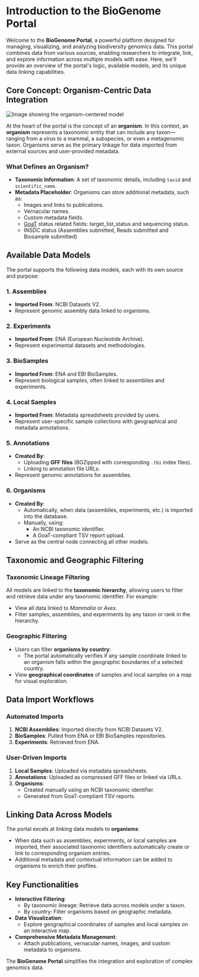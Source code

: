 # Introduction to the BioGenome Portal

Welcome to the **BioGenome Portal**, a powerful platform designed for managing, visualizing, and analyzing biodiversity genomics data. This portal combines data from various sources, enabling researchers to integrate, link, and explore information across multiple models with ease. Here, we'll provide an overview of the portal's logic, available models, and its unique data linking capabilities.

## Core Concept: Organism-Centric Data Integration

![Image showing the organism-centered model](./organism-centered.png "Schema depicting the organism-centered model")


At the heart of the portal is the concept of an **organism**. In this context, an **organism** represents a taxonomic entity that can include any taxon—ranging from a virus to a mammal, a subspecies, or even a metagenomic taxon. Organisms serve as the primary linkage for data imported from external sources and user-provided metadata.

### What Defines an Organism?
- **Taxonomic Information**: A set of taxonomic details, including `taxid` and `scientific_name`.
- **Metadata Placeholder**: Organisms can store additional metadata, such as:
  - Images and links to publications.
  - Vernacular names.
  - Custom metadata fields.
  - [GoaT](https://goat.genomehubs.org/) status related fields: target_list_status and sequencing status.
  - INSDC status (Assemblies submitted, Reads submitted and Biosample submitted)

## Available Data Models

The portal supports the following data models, each with its own source and purpose:

### 1. **Assemblies**
- **Imported From**: NCBI Datasets V2.
- Represent genomic assembly data linked to organisms.

### 2. **Experiments**
- **Imported From**: ENA (European Nucleotide Archive).
- Represent experimental datasets and methodologies.

### 3. **BioSamples**
- **Imported From**: ENA and EBI BioSamples.
- Represent biological samples, often linked to assemblies and experiments.

### 4. **Local Samples**
- **Imported From**: Metadata spreadsheets provided by users.
- Represent user-specific sample collections with geographical and metadata annotations.

### 5. **Annotations**
- **Created By**:
  - Uploading **GFF files** (BGZipped with corresponding `.tbi` index files).
  - Linking to annotation file URLs.
- Represent genomic annotations for assemblies.

### 6. **Organisms**
- **Created By**:
  - Automatically, when data (assemblies, experiments, etc.) is imported into the database.
  - Manually, using:
    - An NCBI taxonomic identifier.
    - A GoaT-compliant TSV report upload.
- Serve as the central node connecting all other models.


## Taxonomic and Geographic Filtering

### Taxonomic Lineage Filtering
All models are linked to the **taxonomic hierarchy**, allowing users to filter and retrieve data under any taxonomic identifier. For example:
- View all data linked to *Mammalia* or *Aves*.
- Filter samples, assemblies, and experiments by any taxon or rank in the hierarchy.

### Geographic Filtering
- Users can filter **organisms by country**:
  - The portal automatically verifies if any sample coordinate linked to an organism falls within the geographic boundaries of a selected country.
- View **geographical coordinates** of samples and local samples on a map for visual exploration.

## Data Import Workflows

### Automated Imports
1. **NCBI Assemblies**: Imported directly from NCBI Datasets V2.
2. **BioSamples**: Pulled from ENA or EBI BioSamples repositories.
3. **Experiments**: Retrieved from ENA.

### User-Driven Imports
1. **Local Samples**: Uploaded via metadata spreadsheets.
2. **Annotations**: Uploaded as compressed GFF files or linked via URLs.
3. **Organisms**:
   - Created manually using an NCBI taxonomic identifier.
   - Generated from GoaT-compliant TSV reports.


## Linking Data Across Models

The portal excels at linking data models to **organisms**:
- When data such as assemblies, experiments, or local samples are imported, their associated taxonomic identifiers automatically create or link to corresponding organism entries.
- Additional metadata and contextual information can be added to organisms to enrich their profiles.


## Key Functionalities

- **Interactive Filtering**:
  - By taxonomic lineage: Retrieve data across models under a taxon.
  - By country: Filter organisms based on geographic metadata.
- **Data Visualization**:
  - Explore geographical coordinates of samples and local samples on an interactive map.
- **Comprehensive Metadata Management**:
  - Attach publications, vernacular names, images, and custom metadata to organisms.


The **BioGenome Portal** simplifies the integration and exploration of complex genomics data.